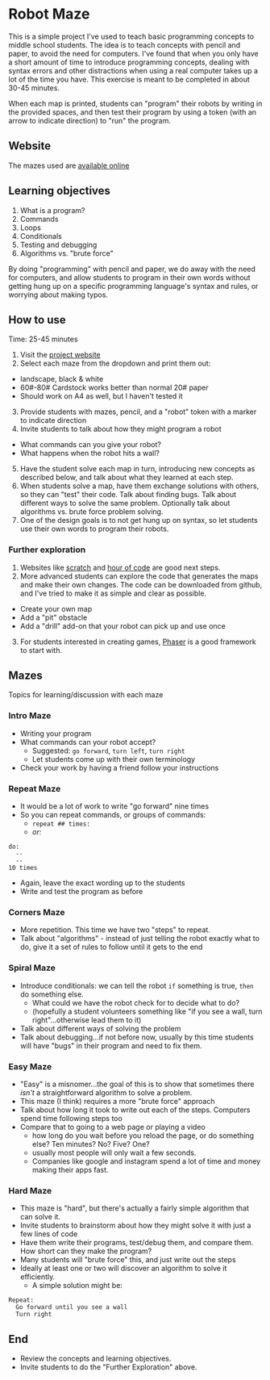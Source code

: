 # Robot Maze

This is a simple project I've used to teach basic programming concepts to middle school students. The idea is to teach concepts with pencil and paper, to avoid the need for computers. I've found that when you only have a short amount of time to introduce programming concepts, dealing with syntax errors and other distractions when using a real computer takes up a lot of the time you have. This exercise is meant to be completed in about 30-45 minutes.

When each map is printed, students can "program" their robots by writing in the provided spaces, and then test their program by using a token (with an arrow to indicate direction) to "run" the program.

## Website

The mazes used are [available online](http://robot-maze.kjhl.tech/)

## Learning objectives

1. What is a program?
2. Commands
3. Loops
4. Conditionals
5. Testing and debugging
6. Algorithms vs. "brute force"

By doing "programming" with pencil and paper, we do away with the need for computers, and allow students to program in their own words without getting hung up on a specific programming language's syntax and rules, or worrying about making typos.

## How to use

Time: 25-45 minutes

1. Visit the [project website](http://robot-maze.kjhl.tech/)
2. Select each maze from the dropdown and print them out:
  - landscape, black & white
  - 60#-80# Cardstock works better than normal 20# paper
  - Should work on A4 as well, but I haven't tested it
3. Provide students with mazes, pencil, and a "robot" token with a marker to indicate direction
4. Invite students to talk about how they might program a robot
  - What commands can you give your robot?
  - What happens when the robot hits a wall?
5. Have the student solve each map in turn, introducing new concepts as described below, and talk about what they learned at each step.
6. When students solve a map, have them exchange solutions with others, so they can "test" their code. Talk about finding bugs. Talk about different ways to solve the same problem. Optionally talk about algorithms vs. brute force problem solving.
7. One of the design goals is to not get hung up on syntax, so let students use their own words to program their robots.

### Further exploration

1. Websites like [scratch](https://scratch.mit.edu/) and [hour of code](https://hourofcode.com/us) are good next steps.
2. More advanced students can explore the code that generates the maps and make their own changes. The code can be downloaded from github, and I've tried to make it as simple and clear as possible.
  - Create your own map
  - Add a "pit" obstacle
  - Add a "drill" add-on that your robot can pick up and use once
3. For students interested in creating games, [Phaser](https://phaser.io/) is a good framework to start with.

## Mazes

Topics for learning/discussion with each maze

### Intro Maze

- Writing your program
- What commands can your robot accept?
  - Suggested: `go forward`, `turn left`, `turn right`
  - Let students come up with their own terminology
- Check your work by having a friend follow your instructions

### Repeat Maze

- It would be a lot of work to write "go forward" nine times
- So you can repeat commands, or groups of commands:
  - `repeat ## times:`
  - *or:*
```
do:
  --
  --
10 times
```
  - Again, leave the exact wording up to the students
- Write and test the program as before

### Corners Maze

- More repetition. This time we have two "steps" to repeat.
- Talk about "algorithms" - instead of just telling the robot exactly what to do, give it a set of rules to follow until it gets to the end

### Spiral Maze
- Introduce conditionals: we can tell the robot `if` something is true, `then` do something else.
  - What could we have the robot check for to decide what to do?
  - (hopefully a student volunteers something like "if you see a wall, turn right"...otherwise lead them to it)
- Talk about different ways of solving the problem
- Talk about debugging...if not before now, usually by this time students will have "bugs" in their program and need to fix them.

### Easy Maze
- "Easy" is a misnomer...the goal of this is to show that sometimes there *isn't* a straightforward algorithm to solve a problem.
- This maze (I think) requires a more "brute force" approach
- Talk about how long it took to write out each of the steps. Computers spend time following steps too
- Compare that to going to a web page or playing a video
  - how long do you wait before you reload the page, or do something else? Ten minutes? No? Five? One?
  - usually most people will only wait a few seconds.
  - Companies like google and instagram spend a lot of time and money making their apps fast.

### Hard Maze
- This maze is "hard", but there's actually a fairly simple algorithm that can solve it.
- Invite students to brainstorm about how they might solve it with just a few lines of code
- Have them write their programs, test/debug them, and compare them. How short can they make the program?
- Many students will "brute force" this, and just write out the steps
- Ideally at least one or two will discover an algorithm to solve it efficiently.
  - A simple solution might be:
```
Repeat:
  Go forward until you see a wall
  Turn right
```

## End

- Review the concepts and learning objectives.
- Invite students to do the "Further Exploration" above.
